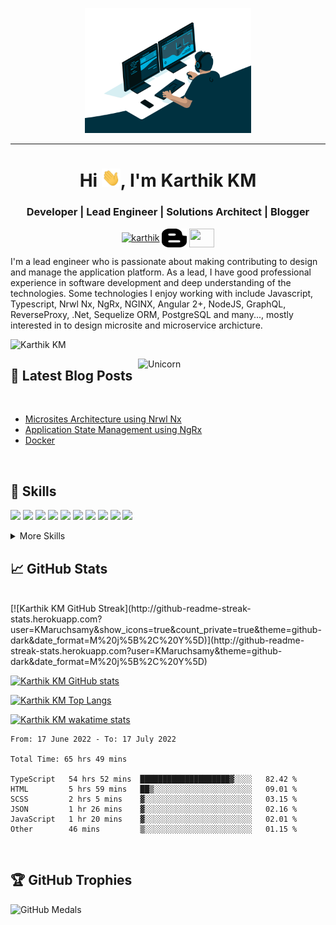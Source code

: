 <p align="center">
  <img src="./assets/code.gif" height="200"/>
</p>
<hr>
<h1 align="center">Hi <img src="./assets/hi.gif" width="30px">, I'm Karthik KM</h1>
<h3 align="center">Developer | Lead Engineer | Solutions Architect | Blogger</h3>
<p align="center">
<a href="https://www.linkedin.com/in/karthik-km/" target="blank"><img align="center" src="https://cdn.jsdelivr.net/npm/simple-icons@3.0.1/icons/linkedin.svg" alt="karthik" height="30" width="40" /></a>
<a href="https://medium.com/@kvkarti" target="blank"><img align="center" src="./assets/blogger.png" alt="karthik" height="30" width="40" /></a>
 <a href = "mailto: kvkarti@gmail.com"><img align="center" src="https://simpleicons.org/icons/gmail.svg" height="30" width="40" /></a>
</p>
</p>

I'm a lead engineer who is passionate about making contributing to design and manage the application platform. As a lead, I have good professional experience in software development and deep understanding of the technologies. Some technologies I enjoy working with include Javascript, Typescript, Nrwl Nx, NgRx, NGINX, Angular 2+, NodeJS, GraphQL, ReverseProxy, .Net, Sequelize ORM, PostgreSQL and many..., mostly interested in to design microsite and microservice archicture.

<p align="left"> <img src="https://komarev.com/ghpvc/?username=KMaruchsamy&label=Profile%20views&color=0e75b6&style=flat" alt="Karthik KM" /> </p>
<img align="right" width=300px alt="Unicorn" src="https://media.giphy.com/media/3ohs4BSacFKI7A717y/giphy.gif" />

## 📝 Latest Blog Posts

<br>

<!-- BLOG-POST-LIST:START -->

- [Microsites Architecture using Nrwl Nx](https://medium.com/@kvkarti/microsites-architecture-using-nrwl-nx-9edaa453af24)
- [Application State Management using NgRx](https://medium.com/@kvkarti/application-state-management-using-ngrx-d555e9500846)
- [Docker](https://medium.com/@kvkarti/docker-db0c92092b5d)
<!-- BLOG-POST-LIST:END -->

<br>

## 💼 Skills

![](https://img.shields.io/badge/Code-Angular-informational?style=flat&logo=angular&logoColor=white&color=4AB197)
![](https://img.shields.io/badge/Code-JavaScript-informational?style=flat&logo=JavaScript&logoColor=white&color=4AB197)
![](https://img.shields.io/badge/Code-TypeScript-informational?style=flat&logo=TypeScript&logoColor=white&color=4AB197)
![](https://img.shields.io/badge/Code-Redux-informational?style=flat&logo=Redux&logoColor=white&color=4AB197)
![](https://img.shields.io/badge/Tools-Docker-informational?style=flat&logo=docker&logoColor=white&color=4AB197)
![](https://img.shields.io/badge/Tools-NGINX-informational?style=flat&logo=nginx&logoColor=white&color=4AB197)
![](https://img.shields.io/badge/Nrwl-Nx-informational?style=flat&logo=Nrwl&logoColor=white&color=4AB197)
![](https://img.shields.io/badge/StateManagement-NGRX-informational?style=flat&logo=NGRX&logoColor=white&color=4AB197)
![](https://img.shields.io/badge/Backend-Node-informational?style=flat&logo=Node&logoColor=white&color=4AB197)
![](https://img.shields.io/badge/Backend-GraphQL-informational?style=flat&logo=GraphQL&logoColor=white&color=4AB197)

<details>
<summary>More Skills</summary>
<br>

![](https://img.shields.io/badge/Test-Jasmine-informational?style=flat&logo=Jasmine&logoColor=white&color=4AB197)
![](https://img.shields.io/badge/Test-Jest-informational?style=flat&logo=jest&logoColor=white&color=4AB197)
![](https://img.shields.io/badge/Test-Mocha-informational?style=flat&logo=Mocha&logoColor=white&color=4AB197)

<br>

![](https://img.shields.io/badge/Tools-NPM-informational?style=flat&logo=npm&logoColor=white&color=4AB197)
![](https://img.shields.io/badge/Style-CSS-informational?style=flat&logo=css3&logoColor=white&color=4AB197)
![](https://img.shields.io/badge/Design-Figma-informational?style=flat&logo=figma&logoColor=white&color=4AB197)

<br>

![](https://img.shields.io/badge/Tools-Jenkins-informational?style=flat&logo=jenkins&logoColor=white&color=4AB197)
![](https://img.shields.io/badge/Tools-Postman-informational?style=flat&logo=Postman&logoColor=white&color=4AB197)
![](https://img.shields.io/badge/Tools-GitHub-informational?style=flat&logo=GitHub&logoColor=white&color=4AB197)
![](https://img.shields.io/badge/Tools-Jira-informational?style=flat&logo=Jira-Software&logoColor=white&color=4AB197)

</details>

## &#x1f4c8; GitHub Stats

<br>
[![Karthik KM GitHub Streak](http://github-readme-streak-stats.herokuapp.com?user=KMaruchsamy&show_icons=true&count_private=true&theme=github-dark&date_format=M%20j%5B%2C%20Y%5D)](http://github-readme-streak-stats.herokuapp.com?user=KMaruchsamy&theme=github-dark&date_format=M%20j%5B%2C%20Y%5D)

[![Karthik KM GitHub stats](https://github-readme-stats.vercel.app/api?username=KMaruchsamy&count_private=true&show_icons=true&theme=solarized-dark&include_all_commits=true)](https://github-readme-stats.vercel.app/api?username=KMaruchsamy&count_private=true&show_icons=true&theme=solarized-dark)

[![Karthik KM Top Langs](https://github-readme-stats.vercel.app/api/top-langs/?username=KMaruchsamy&langs_count=8&layout=compact&theme=vision-friendly-dark)](https://github-readme-stats.vercel.app/api/top-langs/?username=KMaruchsamy&layout=compact&show_icons=true&count_private=true&theme=vision-friendly-dark)

[![Karthik KM wakatime stats](https://github-readme-stats.vercel.app/api/wakatime?username=KMaruchsamy)](https://wakatime.com/@KMaruchsamy)
<br>

<!--START_SECTION:waka-->

```text
From: 17 June 2022 - To: 17 July 2022

Total Time: 65 hrs 49 mins

TypeScript   54 hrs 52 mins  ████████████████████▓░░░░   82.42 %
HTML         5 hrs 59 mins   ██▒░░░░░░░░░░░░░░░░░░░░░░   09.01 %
SCSS         2 hrs 5 mins    ▓░░░░░░░░░░░░░░░░░░░░░░░░   03.15 %
JSON         1 hr 26 mins    ▓░░░░░░░░░░░░░░░░░░░░░░░░   02.16 %
JavaScript   1 hr 20 mins    ▓░░░░░░░░░░░░░░░░░░░░░░░░   02.01 %
Other        46 mins         ▒░░░░░░░░░░░░░░░░░░░░░░░░   01.15 %
```

<!--END_SECTION:waka-->

<br>

## 🏆 GitHub Trophies

![GitHub Medals](https://github-profile-trophy.vercel.app/?username=KMaruchsamy&theme=dracula&no-frame=false&no-bg=false&margin-w=4)

